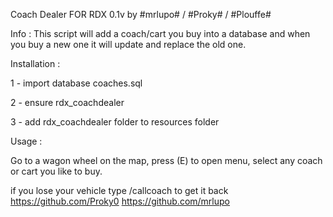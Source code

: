 Coach Dealer FOR RDX 0.1v by #mrlupo# / #Proky# / #Plouffe#


Info : This script will add a coach/cart you buy into a database and when you buy a new one it will update and replace the old one.

Installation :

1 - import database coaches.sql

2 - ensure rdx_coachdealer

3 - add rdx_coachdealer folder to resources folder

Usage :

Go to a wagon wheel on the map, press (E) to open menu, select any coach or cart you like to buy.

if you lose your vehicle type /callcoach to get it back
https://github.com/Proky0
https://github.com/mrlupo



